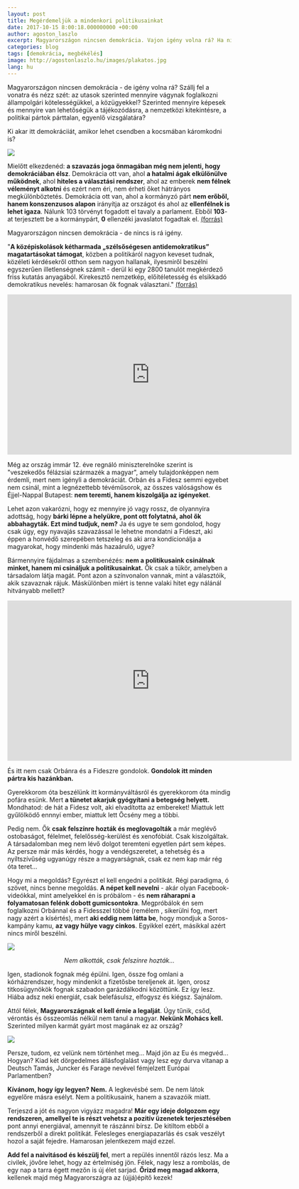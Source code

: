 ```yaml
---
layout: post
title: Megérdemeljük a mindenkori politikusainkat
date: 2017-10-15 8:00:18.000000000 +00:00
author: agoston_laszlo
excerpt: Magyarországon nincsen demokrácia. Vajon igény volna rá? Ha nincsen, mi Magyarország jövője? Mi hozhat változást? Nem látom pozitívan a helyzetet. Miért nem szeretném bántani Orbánt többé?
categories: blog
tags: [demokrácia, megbékélés]
image: http://agostonlaszlo.hu/images/plakatos.jpg
lang: hu
---
```

Magyarországon nincsen demokrácia - de igény volna rá? Szállj fel a vonatra és nézz szét: az utasok szerinted mennyire vágynak foglalkozni állampolgári kötelességükkel, a közügyekkel? Szerinted mennyire képesek és mennyire van lehetőségük a tájékozódásra, a nemzetközi kitekintésre, a politikai pártok párttalan, egyenlő vizsgálatára? 

Ki akar itt demokráciiát, amikor lehet csendben a kocsmában káromkodni is? 

![](http://agostonlaszlo.hu/images/kormanyvaltas.jpg)

Mielőtt elkezdenéd: **a szavazás joga önmagában még nem jelenti, hogy demokráciában élsz**. Demokrácia ott van, ahol **a hatalmi ágak elkülönülve működnek**, ahol **hiteles a választási rendszer**, ahol az emberek **nem félnek véleményt alkotni** és ezért nem éri, nem érheti őket hátrányos megkülönböztetés. Demokrácia ott van, ahol a kormányzó párt **nem erőből, hanem konszenzusos alapon** irányítja az országot és ahol az **ellenfélnek is lehet igaza**. Nálunk 103 törvényt fogadott el tavaly a parlament. Ebből **103**-at terjesztett be a kormánypárt, **0** ellenzéki javaslatot fogadtak el. [(forrás)](http://index.hu/belfold/2017/06/16/fidesz_ellenzek_103_0_parlamenti_tavasz_statisztikaja/)

Magyarországon nincsen demokrácia - de nincs is rá igény.

"**A középiskolások kétharmada „szélsőségesen antidemokratikus” magatartásokat támogat**, közben a politikáról nagyon keveset tudnak, közéleti kérdésekről otthon sem nagyon hallanak, ilyesmiről beszélni egyszerűen illetlenségnek számít - derül ki egy 2800 tanulót megkérdező friss kutatás anyagából. Kirekesztő nemzetkép, előítéletesség és elsikkadó demokratikus nevelés: hamarosan ők fognak választani." [(forrás)](http://index.hu/tudomany/2017/09/15/eros_vezetot_es_odauto_partokat_akarnak_a_kozepiskolasok/)

<iframe src="https://player.vimeo.com/video/238252631" width="640" height="360" frameborder="0" webkitallowfullscreen mozallowfullscreen allowfullscreen></iframe>

Még az ország immár 12. éve regnáló miniszterelnöke szerint is "veszekedős félázsiai származék a magyar", amely tulajdonképpen nem érdemli, mert nem igényli a demokráciát. Orbán és a Fidesz semmi egyebet nem csinál, mint a legnézettebb tévéműsorok, az összes valóságshow és Éjjel-Nappal Butapest: **nem teremti, hanem kiszolgálja az igényeket**.

Lehet azon vakarózni, hogy ez mennyire jó vagy rossz, de olyannyira adottság, hogy **bárki lépne a helyükre, pont ott folytatná, ahol ők abbahagyták. Ezt mind tudjuk, nem?** Ja és ugye te sem gondolod, hogy csak úgy, egy nyavajás szavazással le lehetne mondatni a Fideszt, aki éppen a honvédő szerepében tetszeleg és aki arra kondícionálja a magyarokat, hogy mindenki más hazaáruló, ugye? 

Bármennyire fájdalmas a szembenézés: **nem a politikusaink csinálnak minket, hanem mi csináljuk a politikusainkat.** Ők csak a tükör, amelyben a társadalom látja magát. Pont azon a színvonalon vannak, mint a választóik, akik szavaznak rájuk. Máskülönben miért is tenne valaki hitet egy nálánál hitványabb mellett?

<iframe src="https://player.vimeo.com/video/238252998" width="640" height="360" frameborder="0" webkitallowfullscreen mozallowfullscreen allowfullscreen></iframe>

És itt nem csak Orbánra és a Fideszre gondolok. **Gondolok itt minden pártra kis hazánkban.**

Gyerekkorom óta beszélünk itt kormányváltásról és gyerekkorom óta mindig pofára esünk. Mert **a tünetet akarjuk gyógyítani a betegség helyett.** Mondhatod: de hát a Fidesz volt, aki elvadította az embereket! Miattuk lett gyűlölködő ennnyi ember, miattuk lett Őcsény meg a többi.

Pedig nem. Ők **csak felszínre hozták és meglovagolták** a már meglévő ostobaságot, félelmet, felelősség-kerülést és xenofóbiát. Csak kiszolgáltak. A társadalomban meg nem lévő dolgot teremteni egyetlen párt sem képes. Az persze már más kérdés, hogy a vendégszeretet, a tehetség és a nyíltszívűség ugyanúgy része a magyarságnak, csak ez nem kap már rég óta teret...

Hogy mi a megoldás? Egyrészt el kell engedni a politikát. Régi paradigma, ó szövet, nincs benne megoldás. **A népet kell nevelni** - akár olyan Facebook-videókkal, mint amelyekkel én is próbálom - és **nem ráharapni a folyamatosan felénk dobott gumicsontokra**. Megpróbálok én sem foglalkozni Orbánnal és a Fidesszel többé (remélem , sikerülni fog, mert nagy azért a kísértés), mert **aki eddig nem látta be**, hogy mondjuk a Soros-kampány kamu, **az vagy hülye vagy cinkos**. Egyikkel ezért, másikkal azért nincs miről beszélni.

![](http://civilhetes.net/sites/default/files/kepek/71ybc72dq50wnydds_0.jpg)
<center><i>Nem alkották, csak felszínre hozták...</i></center>

Igen, stadionok fognak még épülni. Igen, össze fog omlani a kórházrendszer, hogy mindenkit a fizetősbe tereljenek át. Igen, orosz titkosügynökök fognak szabadon garázdálkodni közöttünk. Ez így lesz. Hiába adsz neki energiát, csak belefásulsz, elfogysz és kiégsz. Sajnálom.

Attól félek, **Magyarországnak el kell érnie a legalját**. Úgy tűnik, csőd, vérontás és összeomlás nélkül nem tanul a magyar. **Nekünk Mohács kell.** Szerinted milyen karmát gyárt most magának ez az ország?

![](http://agostonlaszlo.hu/images/plakatos.jpg)

Persze, tudom, ez velünk nem történhet meg... Majd jön az Eu és megvéd... Hogyan? Kiad két dörgedelmes állásfoglalást vagy lesz egy durva vitanap a Deutsch Tamás, Juncker és Farage nevével fémjelzett Európai Parlamentben?

**Kívánom, hogy így legyen? Nem.** A legkevésbé sem. De nem látok egyelőre másra esélyt. Nem a politikusaink, hanem a szavazóik miatt.

Terjeszd a jót és nagyon vigyázz magadra! **Már egy ideje dolgozom egy rendszeren, amellyel te is részt vehetsz a pozitív üzenetek terjesztésében** pont annyi energiával, amennyit te rászánni bírsz. De kitiltom ebből a rendszerből a direkt politikát. Felesleges energiapazarlás és csak veszélyt hozol a saját fejedre. Hamarosan jelentkezem majd ezzel.

**Add fel a naivitásod és készülj fel**, mert a repülés innentől rázós lesz. Ma a civilek, jövőre lehet, hogy az értelmiség jön. Félek, nagy lesz a rombolás, de egy nap a tarra égett mezőn is új élet sarjad. **Őrizd meg magad akkorra**, kellenek majd még Magyarországra az (újjá)építő kezek!
